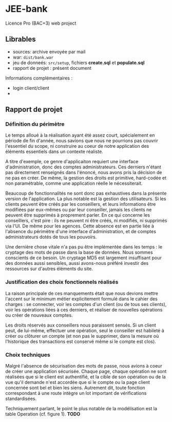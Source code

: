 # JEE-bank
Licence Pro (BAC+3) web project

## Librables

- sources: archive envoyée par mail
- war: `dist/bank.war`
- jeu de donneés: `src/setup`, fichiers **create.sql** et **populate.sql**
- rapport de projet : présent document

Informations complémentaires :

- login client/client
- 

## Rapport de projet

### Définition du périmètre

Le temps alloué à la réalisation ayant été assez court, spécialement en période de fin d'année, nous savions que nous ne pourrions pas couvrir l'essentiel du scope, ni construire au coeur de notre application des éléments essentiels dans un contexte réaliste.

A titre d'exemple, ce genre d'applicaiton requiert une interface d'administration, donc des comptes administrateurs. Ces derniers n'étant pas directement renseignés dans l'énoncé, nous avons pris la décision de ne pas en créer. De même, la gestion des droits est primitive, hard-codée et non paramétrable, comme une application réelle le nécessiterait.

Beaucoup de fonctionnalités ne sont donc pas exhaustives dans la présente version de l'application. La plus notable est la gestion des utilisateurs. Si les clients peuvent être créés par les conseillers, et leurs informations être modifiées par eux-mêmes ou par leur conseiller, jamais les clients ne peuvent être supprimés à proprement parler. En ce qui concerne les conseillers, c'est pire : ils ne peuvent ni être créés, ni modifiés, ni supprimés via l'UI. De même pour les agences. Cette absence est en partie liée à l'absence du périmètre d'une interface d'administration, et de comptes administrateurs dotés de tous les pouvoirs.

Une dernière chose vitale n'a pas pu être implémentée dans les temps : le cryptage des mots de passe dans la base de données. Nous sommes conscients de ce besoin. Un cryptage MD5 est largement insuffisant pour des données aussi sensibles, aussi avons-nous préféré investir des ressources sur d'autres éléments du site.

### Justification des choix fonctionnels réalisés

La raison principale de ces manquements était que nous devions mettre l'accent sur le minimum métier explicitement formulé dans le cahier des charges : se connecter, voir les comptes d'un client (ou de tous ses clients), voir les opérations liées à ces derniers, et réaliser de nouvelles opérations ou créer de nouveaux comptes.

Les droits réservés aux conseillers nous paraissent sensés. Si un client peut, de lui-même, effectuer une opération, seul le conseiller est habileté à créer ou clôturer un compte (et non pas le supprimer, dans la mesure où l'historique des transactions est conservé même si le compte est clos).

### Choix techniques

Malgré l'absence de sécurisation des mots de passe, nous avions à coeur de créer une application sécurisée. Chaque page, chaque opération ne sont réalisées que si le client est authentifié, et la cible de son opération ou de la vue qu'il demande n'est accordée que si le compte ou la page client concernée sont bel et bien les siens. Autrement dit, toute fonction correspondant à une route intègre un lot important de vérifications standardisées.

Techniquement parlant, le point le plus notable de la modélisation est la table Operation (cf. figure 1). **TODO** 
